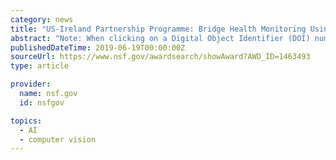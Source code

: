 ```yaml
---
category: news
title: "US-Ireland Partnership Programme: Bridge Health Monitoring Using Cameras and Computer Vision Methods"
abstract: "Note: When clicking on a Digital Object Identifier (DOI) number, you will be taken to an external site maintained by the publisher. Some full text articles may not yet be available without a charge during the embargo (administrative interval). Some links ..."
publishedDateTime: 2019-06-19T00:00:00Z
sourceUrl: https://www.nsf.gov/awardsearch/showAward?AWD_ID=1463493
type: article

provider:
  name: nsf.gov
  id: nsfgov

topics:
  - AI
  - computer vision
---
```


